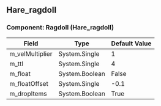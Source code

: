 ## Hare_ragdoll

### Component: Ragdoll (Hare_ragdoll)

|Field|Type|Default Value|
|---|---|---|
|m_velMultiplier|System.Single|1|
|m_ttl|System.Single|4|
|m_float|System.Boolean|False|
|m_floatOffset|System.Single|-0.1|
|m_dropItems|System.Boolean|True|

